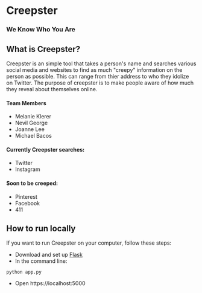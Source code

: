 # Creepster
### We Know Who You Are

## What is Creepster?
Creepster is an simple tool that takes a person's name and searches various social media and websites to find as much "creepy" information on the person as possible. This can range from thier address to who they idolize on Twitter. The purpose of creepster is to make people aware of how much they reveal about themselves online. 

#### Team Members
* Melanie Klerer
* Nevil George
* Joanne Lee
* Michael Bacos


#### Currently Creepster searches:
* Twitter 
* Instagram

#### Soon to be creeped:
* Pinterest
* Facebook
* 411


## How to run locally
If you want to run Creepster on your computer, follow these steps:
* Download and set up [Flask](flask.pocoo.org)
* In the command line:
```shell
python app.py
```
* Open https://localhost:5000

